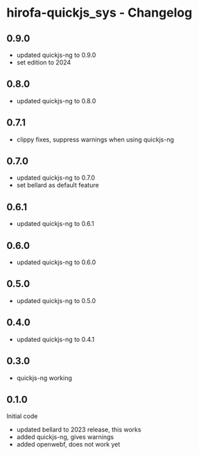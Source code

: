 # hirofa-quickjs_sys - Changelog

## 0.9.0

* updated quickjs-ng to 0.9.0
* set edition to 2024

## 0.8.0

* updated quickjs-ng to 0.8.0

## 0.7.1

* clippy fixes, suppress warnings when using quickjs-ng

## 0.7.0

* updated quickjs-ng to 0.7.0
* set bellard as default feature

## 0.6.1

* updated quickjs-ng to 0.6.1

## 0.6.0

* updated quickjs-ng to 0.6.0

## 0.5.0

* updated quickjs-ng to 0.5.0

## 0.4.0

* updated quickjs-ng to 0.4.1

## 0.3.0

* quickjs-ng working

## 0.1.0

Initial code
* updated bellard to 2023 release, this works
* added quickjs-ng, gives warnings
* added openwebf, does not work yet


